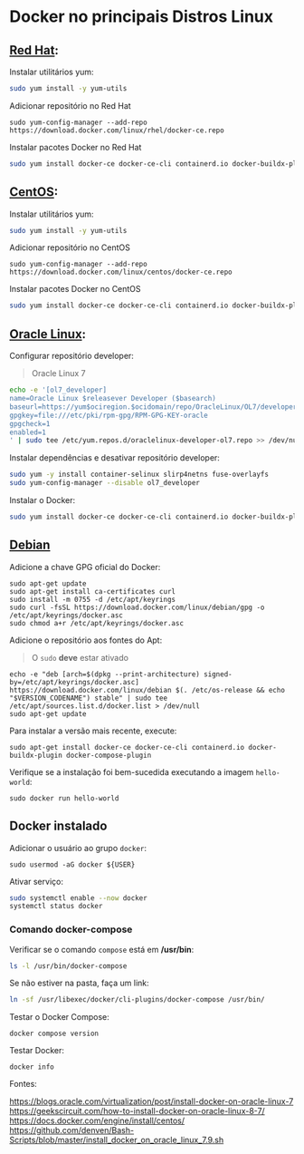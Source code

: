 # Docker no principais Distros Linux

## [Red Hat](https://docs.docker.com/engine/install/rhel/):

Instalar utilitários yum:  

```bash
sudo yum install -y yum-utils
```

Adicionar repositório no Red Hat  

```
sudo yum-config-manager --add-repo https://download.docker.com/linux/rhel/docker-ce.repo
```

Instalar pacotes Docker no Red Hat  

```bash
sudo yum install docker-ce docker-ce-cli containerd.io docker-buildx-plugin docker-compose-plugin
```

## [CentOS](https://docs.docker.com/engine/install/centos/):  

Instalar utilitários yum:  

```bash
sudo yum install -y yum-utils
```

Adicionar repositório no CentOS   

```
sudo yum-config-manager --add-repo https://download.docker.com/linux/centos/docker-ce.repo
```

Instalar pacotes Docker no CentOS   

```bash
sudo yum install docker-ce docker-ce-cli containerd.io docker-buildx-plugin docker-compose-plugin
```

## [Oracle Linux](https://blogs.oracle.com/virtualization/post/install-docker-on-oracle-linux-7):  

Configurar repositório developer:  
>Oracle Linux 7

```bash
echo -e '[ol7_developer]
name=Oracle Linux $releasever Developer ($basearch)
baseurl=https://yum$ociregion.$ocidomain/repo/OracleLinux/OL7/developer/$basearch/
gpgkey=file:///etc/pki/rpm-gpg/RPM-GPG-KEY-oracle
gpgcheck=1
enabled=1
' | sudo tee /etc/yum.repos.d/oraclelinux-developer-ol7.repo >> /dev/null
```

Instalar dependências e desativar repositório developer:  

```bash
sudo yum -y install container-selinux slirp4netns fuse-overlayfs
sudo yum-config-manager --disable ol7_developer
```

Instalar o Docker:  

```bash
sudo yum install docker-ce docker-ce-cli containerd.io docker-buildx-plugin docker-compose-plugin
```
## [Debian](https://docs.docker.com/engine/install/debian/)

Adicione a chave GPG oficial do Docker:

```
sudo apt-get update
sudo apt-get install ca-certificates curl
sudo install -m 0755 -d /etc/apt/keyrings
sudo curl -fsSL https://download.docker.com/linux/debian/gpg -o /etc/apt/keyrings/docker.asc
sudo chmod a+r /etc/apt/keyrings/docker.asc
```

Adicione o repositório aos fontes do Apt:  
>O `sudo` **deve** estar ativado  

```
echo -e "deb [arch=$(dpkg --print-architecture) signed-by=/etc/apt/keyrings/docker.asc] https://download.docker.com/linux/debian $(. /etc/os-release && echo "$VERSION_CODENAME") stable" | sudo tee /etc/apt/sources.list.d/docker.list > /dev/null
sudo apt-get update
```

Para instalar a versão mais recente, execute:  

```
sudo apt-get install docker-ce docker-ce-cli containerd.io docker-buildx-plugin docker-compose-plugin
```

Verifique se a instalação foi bem-sucedida executando a imagem `hello-world`:  

```
sudo docker run hello-world
```

## Docker instalado  

Adicionar o usuário ao grupo `docker`:  

```
sudo usermod -aG docker ${USER}
```

Ativar serviço:

```bash
sudo systemctl enable --now docker
systemctl status docker
```
### Comando docker-compose

Verificar se o comando `compose` está em **/usr/bin**:

```bash
ls -l /usr/bin/docker-compose
```
Se não estiver na pasta, faça um link:

```bash
ln -sf /usr/libexec/docker/cli-plugins/docker-compose /usr/bin/
```

Testar o Docker Compose:  

```
docker compose version
```
Testar Docker:  

```
docker info
```

Fontes:  

https://blogs.oracle.com/virtualization/post/install-docker-on-oracle-linux-7  
https://geekscircuit.com/how-to-install-docker-on-oracle-linux-8-7/  
https://docs.docker.com/engine/install/centos/  
https://github.com/denven/Bash-Scripts/blob/master/install_docker_on_oracle_linux_7.9.sh  
